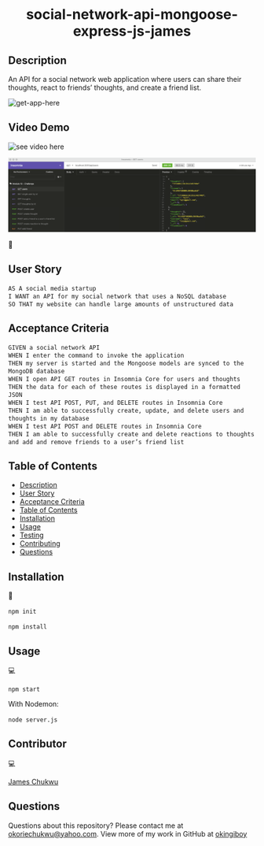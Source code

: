 <h1 align="center"> social-network-api-mongoose-express-js-james</h1>

## Description

An API for a social network web application where users can share their thoughts, react to friends’ thoughts, and create a friend list.

![get-app-here](https://github.com/Okingiboy/social-network-api-mongoose-express-js-james)
  

## Video Demo

![see video here](https://us02web.zoom.us/recording/detail?meeting_id=iBKbG9H4STWawtvxnbmhJw%3D%3D&zak=eyJ0eXAiOiJKV1QiLCJzdiI6IjAwMDAwMiIsInptX3NrbSI6InptX28ybSIsImFsZyI6IkhTMjU2In0.eyJhdWQiOiJjbGllbnQiLCJ1aWQiOiJ0NnFha1c0TVNKdUFqdEFtejFvNEZBIiwiaXNzIjoid2ViIiwic2siOiIxNjAyNDcxMDIxMTg1NDIwODk2Iiwic3R5IjoxMDAsIndjZCI6InVzMDIiLCJjbHQiOjAsImV4cCI6MTY0ODMxOTczNiwiaWF0IjoxNjQ4MzEyNTM2LCJhaWQiOiJuaGw5WVNHWlJNMjIwdlBkR1lBXzNnIiwiY2lkIjoiRkNjT2tSYm8zT3lpdGJ5QWt3aS9neFpKUmIyOU5xSmFyQ2NKMFF0UVJXWT0ifQ.RSTboij-GHu-XBQBdnSeyjTnGaYZtNGHgbCaPu_xvZ8)

![screenshot of application](./screenshot.png)


 
 
💾 


## User Story

```
AS A social media startup
I WANT an API for my social network that uses a NoSQL database
SO THAT my website can handle large amounts of unstructured data
```

## Acceptance Criteria

```
GIVEN a social network API
WHEN I enter the command to invoke the application
THEN my server is started and the Mongoose models are synced to the MongoDB database
WHEN I open API GET routes in Insomnia Core for users and thoughts
THEN the data for each of these routes is displayed in a formatted JSON
WHEN I test API POST, PUT, and DELETE routes in Insomnia Core
THEN I am able to successfully create, update, and delete users and thoughts in my database
WHEN I test API POST and DELETE routes in Insomnia Core
THEN I am able to successfully create and delete reactions to thoughts and add and remove friends to a user’s friend list
```
   
## Table of Contents
- [Description](#description)
- [User Story](#user-story)
- [Acceptance Criteria](#acceptance-criteria)
- [Table of Contents](#table-of-contents)
- [Installation](#installation)
- [Usage](#usage)
- [Testing](#testing)
- [Contributing](#contributing)
- [Questions](#questions)

## Installation
💾   
  
`npm init`

`npm install`
  
## Usage
💻   
  
`npm start`

With Nodemon:

`node server.js`

## Contributor
💻

 [James Chukwu](https://github.com/Okingiboy/social-network-api-mongoose-express-js-james)


## Questions
Questions about this repository? Please contact me at [okoriechukwu@yahoo.com](mailto:okoriechukwu@yahoo.com). View more of my work in GitHub at [okingiboy](https://github.com/okingiboy) 

